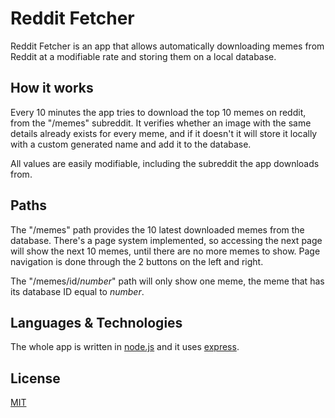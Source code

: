 # Reddit Fetcher  
Reddit Fetcher is an app that allows automatically downloading memes from Reddit at a modifiable rate and storing them on a local database.  
## How it works  
Every 10 minutes the app tries to download the top 10 memes on reddit, from the "/memes" subreddit. It verifies whether an image with the same details already exists for every meme, and if it doesn't it will store it locally with a custom generated name and add it to the database.  
  
All values are easily modifiable, including the subreddit the app downloads from.  
## Paths  
The "/memes" path provides the 10 latest downloaded memes from the database. There's a page system implemented, so accessing the next page will show the next 10 memes, until there are no more memes to show. Page navigation is done through the 2 buttons on the left and right.
  
The "/memes/id/*number*" path will only show one meme, the meme that has its database ID equal to *number*.  
## Languages & Technologies  
The whole app is written in [node.js](https://github.com/nodejs/node) and it uses [express](https://www.npmjs.com/package/express).   
## License  
[MIT](https://github.com/Andreizabo/redditFetcher/blob/master/LICENSE)
